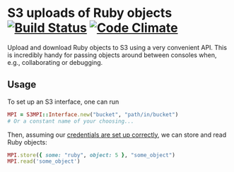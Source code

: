 S3 uploads of Ruby objects [![Build Status](https://travis-ci.org/robertzk/s3mpi.svg?branch=master)](https://travis-ci.org/robertzk/s3mpi) [![Code Climate](https://codeclimate.com/github/robertzk/s3mpi.png)](https://codeclimate.com/github/robertzk/s3mpi)
===========

Upload and download Ruby objects to S3 using a very convenient API.
This is incredibly handy for passing objects around between consoles when, e.g.,
collaborating or debugging.

Usage
-----

To set up an S3 interface, one can run

```ruby
MPI = S3MPI::Interface.new("bucket", "path/in/bucket")
# Or a constant name of your choosing...
```

Then, assuming our [credentials are set up correctly](https://aws.amazon.com/articles/8621639827664165),
we can store and read Ruby objects:

```ruby
MPI.store({ some: "ruby", object: 5 }, "some_object")
MPI.read('some_object')
```


